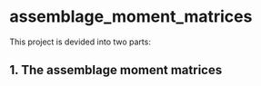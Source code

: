 # assemblage_moment_matrices
This project is devided into two parts:
 ## 1. The assemblage moment matrices
 
